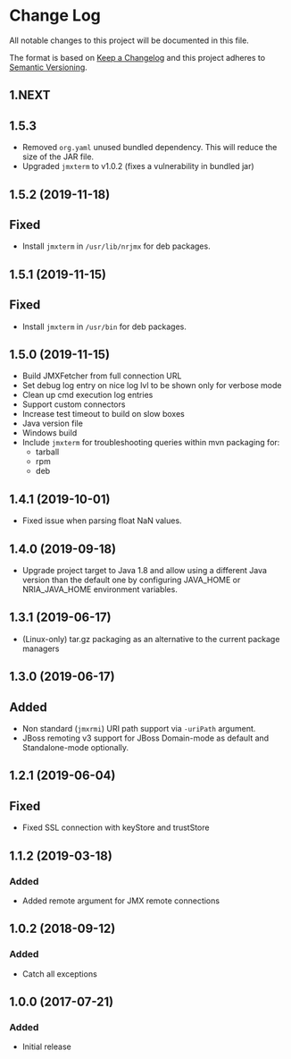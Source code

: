 # Change Log
All notable changes to this project will be documented in this file.

The format is based on [Keep a Changelog](http://keepachangelog.com/)
and this project adheres to [Semantic Versioning](http://semver.org/).

## 1.NEXT

## 1.5.3

- Removed `org.yaml` unused bundled dependency. This will reduce the
  size of the JAR file.
- Upgraded `jmxterm` to v1.0.2 (fixes a vulnerability in bundled jar)

## 1.5.2 (2019-11-18)
## Fixed
- Install `jmxterm` in `/usr/lib/nrjmx` for deb packages.

## 1.5.1 (2019-11-15)
## Fixed
- Install `jmxterm` in `/usr/bin` for deb packages.

## 1.5.0 (2019-11-15)
- Build JMXFetcher from full connection URL
- Set debug log entry on nice log lvl to be shown only for verbose mode
- Clean up cmd execution log entries
- Support custom connectors
- Increase test timeout to build on slow boxes
- Java version file
- Windows build
- Include `jmxterm` for troubleshooting queries within mvn packaging for:
  * tarball
  * rpm
  * deb

## 1.4.1 (2019-10-01)
- Fixed issue when parsing float NaN values.

## 1.4.0 (2019-09-18)
- Upgrade project target to Java 1.8 and allow using a different Java version than 
the default one by configuring JAVA_HOME or NRIA_JAVA_HOME environment variables.

## 1.3.1 (2019-06-17)
- (Linux-only) tar.gz packaging as an alternative to the current package managers

## 1.3.0 (2019-06-17)
## Added
- Non standard (`jmxrmi`) URI path support via `-uriPath` argument.
- JBoss remoting v3 support for JBoss Domain-mode as default and Standalone-mode
  optionally.

## 1.2.1 (2019-06-04)
## Fixed
- Fixed SSL connection with keyStore and trustStore 

## 1.1.2 (2019-03-18)
### Added
- Added remote argument for JMX remote connections

## 1.0.2 (2018-09-12)
### Added
- Catch all exceptions

## 1.0.0 (2017-07-21)
### Added
- Initial release
